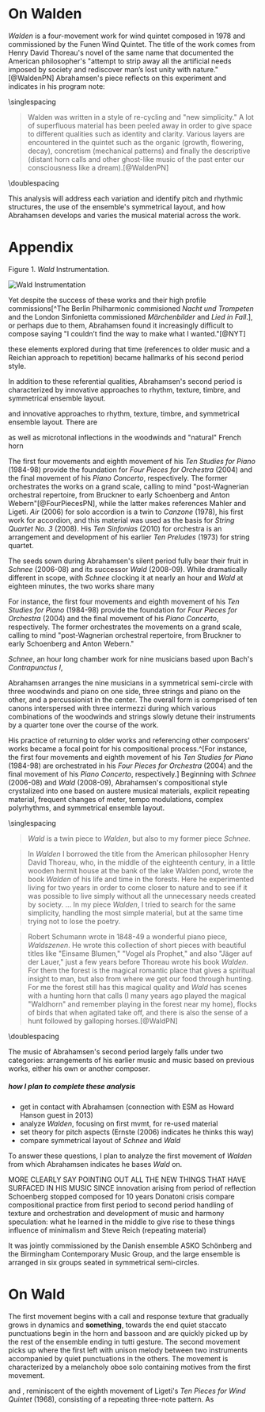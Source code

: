 <!-- UNUSED SNIPPETS -->

# On Walden
*Walden* is a four-movement work for wind quintet composed in 1978 and commissioned by the Funen Wind Quintet. The title of the work comes from Henry David Thoreau's novel of the same name that documented the American philosopher's "attempt to strip away all the artificial needs imposed by society and rediscover man’s lost unity with nature."[@WaldenPN] Abrahamsen's piece reflects on this experiment and indicates in his program note:

\singlespacing

> Walden was written in a style of re-cycling and "new simplicity." A lot of superfluous material has been peeled away in order to give space to different qualities such as identity and clarity. Various layers are encountered in the quintet such as the organic (growth, flowering, decay), concretism (mechanical patterns) and finally the descriptive (distant horn calls and other ghost-like music of the past enter our consciousness like a dream).[@WaldenPN]

\doublespacing

 This analysis will address each variation and identify pitch and rhythmic structures, the use of the ensemble's symmetrical layout, and how Abrahamsen develops and varies the musical material across the work.


# Appendix
Figure 1. *Wald* Instrumentation.

![Wald Instrumentation](../figures/wald-instrumentation.png)


Yet despite the success of these works and their high profile commissions[^The Berlin Philharmonic commisioned *Nacht und Trompeten* and the London Sinfonietta commissioned *Märchenbilder* and *Lied in Fall*.], or perhaps due to them, Abrahamsen found it increasingly difficult to compose saying "I couldn’t find the way to make what I wanted."[@NYT]


these elements explored during that time (references to older music and a Reichian approach to repetition) became hallmarks of his second period style.

In addition to these referential qualities, Abrahamsen's second period is characterized by innovative approaches to rhythm, texture, timbre, and symmetrical ensemble layout.

 and innovative approaches to rhythm, texture, timbre, and symmetrical ensemble layout. There are

as well as microtonal inflections in the woodwinds and "natural" French horn


The first four movements and eighth movement of his *Ten Studies for Piano* (1984-98) provide the foundation for *Four Pieces for Orchestra* (2004) and the final movement of his *Piano Concerto*, respectively. The former orchestrates the works on a grand scale, calling to mind "post-Wagnerian orchestral repertoire, from Bruckner to early Schoenberg and Anton Webern"[@FourPiecesPN], while the latter makes references Mahler and Ligeti. *Air* (2006) for solo accordion is a twin to *Canzone* (1978), his first work for accordion, and this material was used as the basis for *String Quartet No. 3* (2008). His *Ten Sinfonias* (2010) for orchestra is an arrangement and development of his earlier *Ten Preludes* (1973) for string quartet.


The seeds sown during Abrahamsen's silent period fully bear their fruit in *Schnee* (2006-08) and its successor *Wald* (2008-09). While dramatically different in scope, with *Schnee* clocking it at nearly an hour and *Wald* at eighteen minutes, the two works share many


For instance, the first four movements and eighth movement of his *Ten Studies for Piano* (1984-98) provide the foundation for *Four Pieces for Orchestra* (2004) and the final movement of his *Piano Concerto*, respectively. The former orchestrates the movements on a grand scale, calling to mind "post-Wagnerian orchestral repertoire, from Bruckner to early Schoenberg and Anton Webern."


*Schnee*, an hour long chamber work for nine musicians based upon Bach's *Contrapunctus I*,


Abrahamsen arranges the nine musicians in a symmetrical semi-circle with three woodwinds and piano on one side, three strings and piano on the other, and a percussionist in the center. The overall form is comprised of ten canons interspersed with three intermezzi during which various combinations of the woodwinds and strings slowly detune their instruments by a quarter tone over the course of the work.

His practice of returning to older works and referencing other composers' works  became a focal point for his compositional process.^[For instance, the first four movements and eighth movement of his *Ten Studies for Piano* (1984-98) are orchestrated in his *Four Pieces for Orchestra* (2004) and the final movement of his *Piano Concerto*, respectively.] Beginning with *Schnee* (2006-08) and *Wald* (2008-09), Abrahamsen's compositional style crystalized into one based on austere musical materials, explicit repeating material, frequent changes of meter, tempo modulations, complex polyrhythms, and symmetrical ensemble layout.


\singlespacing

> *Wald* is a twin piece to *Walden*, but also to my former piece *Schnee*.

> In *Walden* I borrowed the title from the American philosopher Henry David Thoreau, who, in the middle of the eighteenth century, in a little wooden hermit house at the bank of the lake Walden pond, wrote the book *Walden* of his life and time in the forests. Here he experimented living for two years in order to come closer to nature and to see if it was possible to live simply without all the unnecessary needs created by society. ... In my piece *Walden*, I tried to search for the same simplicity, handling the most simple material, but at the same time trying not to lose the poetry.

> Robert Schumann wrote in 1848-49 a wonderful piano piece, *Waldszenen*. He wrote this collection of short pieces with beautiful titles like "Einsame Blumen," "Vogel als Prophet," and also "Jäger auf der Lauer," just a few years before Thoreau wrote his book *Walden*. For them the forest is the magical romantic place that gives a spiritual insight to man, but also from where we get our food through hunting. For me the forest still has this magical quality and *Wald* has scenes with a hunting horn that calls (I many years ago played the magical "Waldhorn" and remember playing in the forest near my home), flocks of birds that when agitated take off, and there is also the sense of a hunt followed by galloping horses.[@WaldPN]

\doublespacing



The music of Abrahamsen's second period largely falls under two categories: arrangements of his earlier music and music based on previous works, either his own or another composer.  



##### how I plan to complete these analysis
* get in contact with Abrahamsen (connection with ESM as Howard Hanson guest in 2013)
* analyze *Walden*, focusing on first mvmt, for re-used material
* set theory for pitch aspects (Ernste (2006) indicates he thinks this way)
* compare symmetrical layout of *Schnee* and *Wald*

To answer these questions, I plan to analyze the first movement of *Walden* from which Abrahamsen indicates he bases *Wald* on.

MORE CLEARLY SAY POINTING OUT ALL THE NEW THINGS THAT HAVE SURFACED IN HIS MUSIC SINCE
innovation arising from period of reflection
Schoenberg stopped composed for 10 years
Donatoni crisis
compare compositional practice from first period to second period
handling of texture and orchestration and development of music and harmony
speculation: what he learned in the middle to give rise to these things
influence of minimalism and Steve Reich (repeating material)


It was jointly commissioned by the Danish ensemble ASKO Schönberg and the Birmingham Contemporary Music Group, and the large ensemble is arranged in six groups seated in symmetrical semi-circles.


# On Wald

The first movement begins with a call and response texture that gradually grows in dynamics and **something**, towards the end quiet staccato punctuations begin in the horn and bassoon and are quickly picked up by the rest of the ensemble ending in tutti gesture. The second movement picks up where the first left with unison melody between two instruments accompanied by quiet punctuations in the others. The movement is characterized by a melancholy oboe solo containing motives from the first movement.

and , reminiscent of the eighth movement of Ligeti's *Ten Pieces for Wind Quintet* (1968), consisting of a repeating three-note pattern. As
